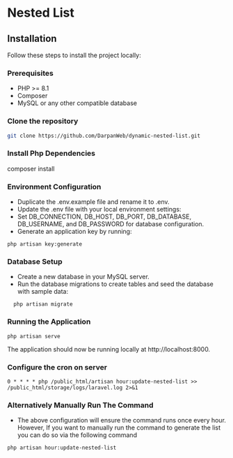 # Nested List

## Installation

Follow these steps to install the project locally:

### Prerequisites

- PHP >= 8.1
- Composer
- MySQL or any other compatible database

### Clone the repository

```bash
git clone https://github.com/DarpanWeb/dynamic-nested-list.git
```

### Install Php Dependencies
composer install

### Environment Configuration

- Duplicate the .env.example file and rename it to .env.
- Update the .env file with your local environment settings:
- Set DB_CONNECTION, DB_HOST, DB_PORT, DB_DATABASE, DB_USERNAME, and DB_PASSWORD for database configuration.
- Generate an application key by running:
```
php artisan key:generate
```

### Database Setup
- Create a new database in your MySQL server.
- Run the database migrations to create tables and seed the database with sample data:
``` 
  php artisan migrate 
```

### Running the Application
```
php artisan serve
```
The application should now be running locally at http://localhost:8000.

### Configure the cron on server
```
0 * * * * php /public_html/artisan hour:update-nested-list >> /public_html/storage/logs/laravel.log 2>&1
```

### Alternatively Manually Run The Command
- The above configuration will ensure the command runs once every hour. However, If you want to manually run the command to generate the list you can do so via the following command
```
php artisan hour:update-nested-list
```